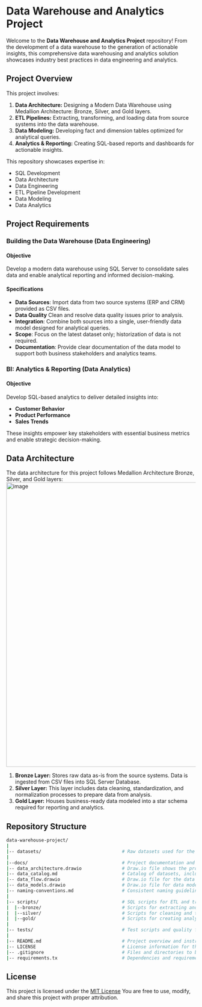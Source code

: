 # Data Warehouse and Analytics Project

Welcome to the **Data Warehouse and Analytics Project** repository! From the development of a data warehouse to the generation of actionable insights, this comprehensive data warehousing and analytics solution showcases industry best practices in data engineering and analytics. 

## Project Overview
This project involves:
1. **Data Architecture:** Designing a Modern Data Warehouse using Medallion Architecture: Bronze, Silver, and Gold layers.
2. **ETL Pipelines:** Extracting, transforming, and loading data from source systems into the data warehouse.
3. **Data Modeling:** Developing fact and dimension tables optimized for analytical queries.
4. **Analytics & Reporting:** Creating SQL-based reports and dashboards for actionable insights.

This repository showcases expertise in:
- SQL Development
- Data Architecture
- Data Engineering
- ETL Pipeline Development
- Data Modeling
- Data Analytics

## Project Requirements

### Building the Data Warehouse (Data Engineering)

#### Objective

Develop a modern data warehouse using SQL Server to consolidate sales data and enable analytical reporting and informed decision-making. 

#### Specifications 

- **Data Sources**: Import data from two source systems (ERP and CRM) provided as CSV files.
- **Data Quality** Clean and resolve data quality issues prior to analysis.
- **Integration**: Combine both sources into a single, user-friendly data model designed for analytical queries.
- **Scope**: Focus on the latest dataset only; historization of data is not required.
- **Documentation**: Provide clear documentation of the data model to support both business stakeholders and analytics teams.

### BI: Analytics & Reporting (Data Analytics)

#### Objective

Develop SQL-based analytics to deliver detailed insights into:
- **Customer Behavior**
- **Product Performance**
- **Sales Trends**

These insights empower key stakeholders with essential business metrics and enable strategic decision-making.

## Data Architecture
The data architecture for this project follows Medallion Architecture Bronze, Silver, and Gold layers:
<img width="1135" height="756" alt="image" src="https://github.com/user-attachments/assets/a4daffb8-dc05-4e45-b282-b2a5e87fdb7c" />

1. **Bronze Layer:** Stores raw data as-is from the source systems. Data is ingested from CSV files into SQL Server Database.
2. **Silver Layer:** This layer includes data cleaning, standardization, and normalization processes to prepare data from analysis.
3. **Gold Layer:** Houses business-ready data modeled into a star schema required for reporting and analytics.

## Repository Structure

```bash
data-warehouse-project/
|
|-- datasets/                              # Raw datasets used for the project (ERP and CRM data)
|
|--docs/                                   # Project documentation and architecture details
|-- data_architecture.drawio               # Draw.io file shows the project's architecture
|-- data_catalog.md                        # Catalog of datasets, including the field descriptions and metadata
|-- data_flow.drawio                       # Draw.io file for the data flow diagram
|-- data_models.drawio                     # Draw.io file for data models (star schema)
|-- naming-conventions.md                  # Consistent naming guidelines for tables, columns, and files
|
|-- scripts/                               # SQL scripts for ETL and transformations
|  |--bronze/                              # Scripts for extracting and loading raw data
|  |--silver/                              # Scripts for cleaning and transforming data
|  |--gold/                                # Scripts for creating analytical models
|
|-- tests/                                 # Test scripts and quality files
|
|-- README.md                              # Project overview and instructions
|-- LICENSE                                # License information for the repository
|-- .gitignore                             # Files and directories to be ignored by Git
|-- requirements.tx                        # Dependencies and requirements for the project
```

## License

This project is licensed under the [MIT License](https://choosealicense.com/licenses/mit/) You are free to use, modify, and share this project with proper attribution. 
